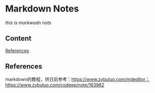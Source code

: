 Markdown Notes
============

_this is markwodn nots_

## Content
[References](#references)



## References <a id="references"/>

markdown的教程，供日后参考：https://www.zybuluo.com/mdeditor；https://www.zybuluo.com/codeep/note/163962